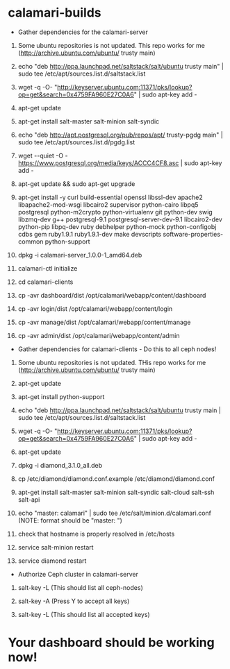 # calamari-builds
* Gather dependencies for the calamari-server

 1) Some ubuntu repositories is not updated. This repo works for me (http://archive.ubuntu.com/ubuntu/ trusty main)
 
 2) echo "deb http://ppa.launchpad.net/saltstack/salt/ubuntu trusty main" | sudo tee /etc/apt/sources.list.d/saltstack.list
 
 3) wget -q -O- "http://keyserver.ubuntu.com:11371/pks/lookup?op=get&search=0x4759FA960E27C0A6" | sudo apt-key add -
 
 
 4) apt-get update
 
 5) apt-get install salt-master salt-minion salt-syndic
 
 6) echo "deb http://apt.postgresql.org/pub/repos/apt/ trusty-pgdg main" | sudo tee /etc/apt/sources.list.d/pgdg.list
 
 7)  wget --quiet -O - https://www.postgresql.org/media/keys/ACCC4CF8.asc | sudo apt-key add -
 
 8)  apt-get update && sudo apt-get upgrade
 
 9)  apt-get install -y curl build-essential openssl libssl-dev apache2 libapache2-mod-wsgi libcairo2 supervisor python-cairo libpq5 postgresql python-m2crypto python-virtualenv git python-dev swig libzmq-dev g++ postgresql-9.1 postgresql-server-dev-9.1 libcairo2-dev python-pip libpq-dev ruby debhelper python-mock python-configobj cdbs gem ruby1.9.1 ruby1.9.1-dev make devscripts software-properties-common python-support
 
 10) dpkg -i calamari-server_1.0.0-1_amd64.deb
 
 11) calamari-ctl initialize
 
 12) cd calamari-clients
 
 13) cp -avr dashboard/dist /opt/calamari/webapp/content/dashboard
 
 14) cp -avr login/dist /opt/calamari/webapp/content/login
 
 15) cp -avr manage/dist /opt/calamari/webapp/content/manage
 
 16) cp -avr admin/dist /opt/calamari/webapp/content/admin 

* Gather dependencies for calamari-clients - Do this to all ceph nodes!

 1)  Some ubuntu repositories is not updated. THis repo works for me (http://archive.ubuntu.com/ubuntu/ trusty main)

 2)  apt-get update

 3)  apt-get install python-support

 4)  echo "deb http://ppa.launchpad.net/saltstack/salt/ubuntu trusty main | sudo tee /etc/apt/sources.list.d/saltstack.list

 5)  wget -q -O- "http://keyserver.ubuntu.com:11371/pks/lookup?op=get&search=0x4759FA960E27C0A6" | sudo apt-key add -

 6)  apt-get update

 7)  dpkg -i diamond_3.1.0_all.deb

 8)  cp /etc/diamond/diamond.conf.example /etc/diamond/diamond.conf

 9)  apt-get install salt-master salt-minion salt-syndic salt-cloud salt-ssh salt-api

 10) echo "master: calamari" | sudo tee /etc/salt/minion.d/calamari.conf (NOTE: format should be "master: <hostname>")

 11) check that hostname is properly resolved in /etc/hosts

 12) service salt-minion restart

 13) service diamond restart 

* Authorize Ceph cluster in calamari-server

 1) salt-key -L (This should list all ceph-nodes)

 2) salt-key -A (Press Y to accept all keys)

 3) salt-key -L (This should list all accepted keys)

# Your dashboard should be working now!
